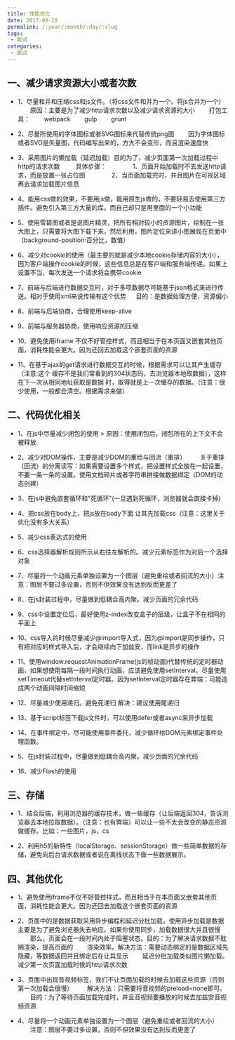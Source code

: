 ```yaml
---
title: 性能优化  
date: 2017-09-10
permalink: /:year/:month/:day/:slug
tags:
 - 面试
categories: 
 - 面试
---
```


## 一、减少请求资源大小或者次数　
+ 1、尽量和并和压缩css和js文件。（将css文件和并为一个。将js合并为一个）
　　原因：主要是为了减少http请求次数以及减少请求资源的大小
　　打包工具：
　　webpack
　　gulp
　　grunt

+ 2、尽量所使用的字体图标或者SVG图标来代替传统png图
　　因为字体图标或者SVG是矢量图，代码编写出来的，方大不会变形，而且渲染速度快

+ 3、采用图片的懒加载（延迟加载）目的为了，减少页面第一次加载过程中http的请求次数
　　 具体步骤：
　　　　1、页面开始加载时不去发送http请求，而是放置一张占位图
　　　　2、当页面加载完时，并且图片在可视区域再去请求加载图片信息

+ 4、能用css做的效果，不要用js做，能用原生js做的，不要轻易去使用第三方插件。避免引入第三方大量的库。而自己却只是用里面的一个小功能

+ 5、使用雪碧图或者是说图片精灵，把所有相对较小的资源图片，绘制在一张大图上，只需要将大图下载下来，然后利用，图片定位来讲小图展现在页面中（background-position:百分比，数值）

+ 6、减少对cookie的使用（最主要的就是减少本地cookie存储内容的大小），因为客户端操作cookie的时候，这些信息总是在客户端和服务端传递。如果上设置不当，每次发送一个请求将会携带cookie

+ 7、前端与后端进行数据交互时，对于多项数据尽可能基于json格式来进行传送。相对于使用xml来说传输有这个优势
　 目的：是数据处理方便，资源偏小

+ 8、前端与后端协商，合理使用keep-alive

+ 9、前端与服务器协商，使用响应资源的压缩

+ 10、避免使用iframe 不仅不好管控样式，而且相当于在本页面又嵌套其他页面，消耗性能会更大。因为还回去加载这个嵌套页面的资源

+ 11、在基于ajax的get请求进行数据交互的时候，根据需求可以让其产生缓存（注意:这个
缓存不是我们常看到的304状态码，去浏览器本地取数据），这样在下一次从相同地址获取是数据
时，取得就是上一次缓存的数据。（注意：很少使用，一般都会清空。根据需求来做）

## 二、代码优化相关
+ 1、在js中尽量减少闭包的使用 > 原因：使用闭包后，闭包所在的上下文不会被释放

+ 2、减少对DOM操作，主要是减少DOM的重绘与回流（重排）
　　关于重排（回流）的分离读写：如果需要设置多个样式，把设置样式全放在一起设置，不要一条一条的设置。使用文档碎片或者字符串拼接做数据绑定（DOM的动态创建）

+ 3、在js中避免嵌套循环和"死循环"(一旦遇到死循环，浏览器就会直接卡掉)

+ 4、把css放在body上，把js放在body下面 让其先加载css（注意：这里关于优化没有多大关系）

+ 5、减少css表达式的使用

+ 6、css选择器解析规则所示从右往左解析的。减少元素标签作为对后一个选择对象

+ 7、尽量将一个动画元素单独设置为一个图层（避免重绘或者回流的大小）注意：图层不要过多设置，否则不但效果没有达到反而更差了

+ 8、在js封装过程中，尽量做到低耦合高内聚。减少页面的冗余代码

+ 9、css中设置定位后，最好使用z-index改变盒子的层级，让盒子不在相同的平面上

+ 10、css导入的时候尽量减少@import导入式，因为@import是同步操作，只有把对应的样式导入后，才会继续向下加兹安，而link是异步的操作

+ 11、使用window.requestAnimationFrame(js的帧动画)代替传统的定时器动画，如果想使用每隔一段时间执行动画，应该避免使用setInterval，尽量使用setTimeout代替setInterval定时器。因为setInterval定时器存在弊端：可能造成两个动画间隔时间缩短

+ 12、尽量减少使用递归。避免死递归 解决：建议使用尾递归

+ 13、基于script标签下载js文件时，可以使用defer或者async来异步加载

+ 14、在事件绑定中，尽可能使用事件委托，减少循环给DOM元素绑定事件处理函数。

+ 5、在js封装过程中，尽量做到低耦合高内聚。减少页面的冗余代码

+ 16、减少Flash的使用

## 三、存储

+ 1、结合后端，利用浏览器的缓存技术，做一些缓存（让后端返回304，告诉浏览器去本地拉取数据）。（注意：也有弊端）可以让一些不太会改变的静态资源做缓存。比如：一些图片，js，cs

+ 2、利用h5的新特性（localStorage、sessionStorage）做一些简单数据的存储，避免向后台请求数据或者说在离线状态下做一些数据展示。

## 四、其他优化

+ 1、避免使用iframe不仅不好管控样式，而且相当于在本页面又嵌套其他页面，消耗性能会更大。因为还回去加载这个嵌套页面的资源

+ 2、页面中的是数据获取采用异步编程和延迟分批加载，使用异步加载是数据主要是为了避免浏览器失去响应。如果你使用同步，加载数据很大并且很慢
　　那么，页面会在一段时间内处于阻塞状态。目的：为了解决请求数据不耽搁渲染，提高页面的
　　渲染效率。解决方法：需要动态绑定的是数据区域先隐藏，等数据返回并且绑定后在让其显示
　　延迟分批加载类似图片懒加载。减少第一次页面加载时候的http请求次数

+ 3、页面中出现音视频标签，我们不让页面加载的时候去加载这些资源（否则第一次加载会很慢）
　　解决方法：只需要将音视频的preload=none即可。
　　目的：为了等待页面加载完成时，并且音视频要播放的时候去加兹安音视频资源

+ 4、尽量将一个动画元素单独设置为一个图层（避免重绘或者回流的大小）
　　注意：图层不要过多设置，否则不但效果没有达到反而更差了